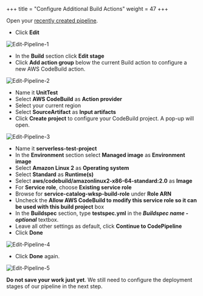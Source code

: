 +++
title = "Configure Additional Build Actions"
weight = 47
+++

Open your [recently created pipeline](https://console.aws.amazon.com/codesuite/codepipeline/pipelines/serverless-pipeline/view).

- Click **Edit**

![Edit-Pipeline-1](/images/pipeline-edit-1.png?width=50pc&classes=shadow)

- In the **Build** section click **Edit stage**
- Click **Add action group** below the current Build action to configure a new AWS CodeBuild action.

![Edit-Pipeline-2](/images/pipeline-edit-2.png?width=50pc&classes=shadow)

- Name it **UnitTest**
- Select **AWS CodeBuild** as **Action provider**
- Select your current region
- Select **SourceArtifact** as **Input artifacts**
- Click **Create project** to configure your CodeBuild project. A pop-up will open.

![Edit-Pipeline-3](/images/pipeline-edit-3.png?width=50pc&classes=shadow)

- Name it **serverless-test-project**
- In the **Environment** section select **Managed image** as **Environment image**
- Select **Amazon Linux 2** as **Operating system**
- Select **Standard** as **Runtime(s)**
- Select **aws/codebuild/amazonlinux2-x86-64-standard:2.0** as **Image**
- For **Service role**, choose **Existing service role**
- Browse for **service-catalog-wksp-build-role** under **Role ARN**
- Uncheck the **Allow AWS CodeBuild to modify this service role so it can be used with this build project** box
- In the **Buildspec** section, type **testspec.yml** in the ***Buildspec name - optional*** textbox.
- Leave all other settings as default, click **Continue to CodePipeline**
- Click **Done**

![Edit-Pipeline-4](/images/pipeline-edit-4.png?width=50pc&classes=shadow)

- Click **Done** again.

![Edit-Pipeline-5](/images/pipeline-edit-5.png?width=50pc&classes=shadow)

**Do not save your work just yet**. We still need to configure the deployment stages of our pipeline in the next step.
